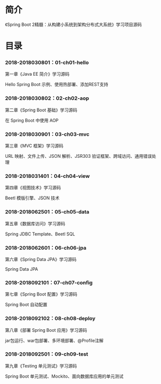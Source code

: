 # 简介 

《Spring Boot 2精髓：从构建小系统到架构分布式大系统》学习项目源码

# 目录 

### 2018-2018030801：01-ch01-hello<br>
第一章《Java EE 简介》学习源码
<p>
Hello Spring Boot 示例、使用热部署、添加REST支持
</p>

### 2018-2018030802：02-ch02-aop<br>
第二章《Spring Boot 基础》学习源码
<p>
在 Spring Boot 中使用 AOP
</p>

### 2018-2018030901：03-ch03-mvc<br>
第三章《MVC 框架》学习源码
<p>
URL 映射、文件上传、JSON 解析、JSR303 验证框架、跨域访问、通用错误处理
</p>

### 2018-2018031401：04-ch04-view<br>
第四章《视图技术》学习源码
<p>
Beetl 模版引擎、JSON 技术
</p>

### 2018-2018062501：05-ch05-data<br>
第五章《数据库访问》学习源码
<p>
Spring JDBC Template、Beetl SQL
</p>

### 2018-2018062601：06-ch06-jpa<br>
第六章《Spring Data JPA》学习源码
<p>
Spring Data JPA
</p>

### 2018-2018092101：07-ch07-config<br>
第七章《Spring Boot 配置》学习源码
<p>
Spring Boot 自动配置
</p>

### 2018-2018092102：08-ch08-deploy<br>
第八章《部署 Spring Boot 应用》学习源码
<p>
jar包运行、war包部署、多环境部署、@Profile注解
</p>

### 2018-2018092501：09-ch09-test<br>
第九章《Testing 单元测试》学习源码
<p>
Spring Boot 单元测试、Mockito、面向数据库应用的单元测试
</p>
